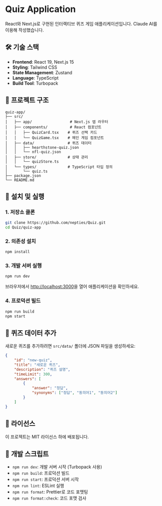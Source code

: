 # Quiz Application

React와 Next.js로 구현된 인터랙티브 퀴즈 게임 애플리케이션입니다. Claude AI를 이용해 작성했습니다.

## 🛠️ 기술 스택

-   **Frontend**: React 19, Next.js 15
-   **Styling**: Tailwind CSS
-   **State Management**: Zustand
-   **Language**: TypeScript
-   **Build Tool**: Turbopack

## 📁 프로젝트 구조

```
quiz-app/
├── src/
│   ├── app/                 # Next.js 앱 라우터
│   ├── components/          # React 컴포넌트
│   │   ├── QuizCard.tsx    # 퀴즈 선택 카드
│   │   └── QuizGame.tsx    # 메인 게임 컴포넌트
│   ├── data/               # 퀴즈 데이터
│   │   ├── hearthstone-quiz.json
│   │   └── nfl-quiz.json
│   ├── store/              # 상태 관리
│   │   └── quizStore.ts
│   └── types/              # TypeScript 타입 정의
│       └── quiz.ts
├── package.json
└── README.md
```

## 🚀 설치 및 실행

### 1. 저장소 클론

```bash
git clone https://github.com/nepties/Quiz.git
cd Quiz/quiz-app
```

### 2. 의존성 설치

```bash
npm install
```

### 3. 개발 서버 실행

```bash
npm run dev
```

브라우저에서 [http://localhost:3000](http://localhost:3000)을 열어 애플리케이션을 확인하세요.

### 4. 프로덕션 빌드

```bash
npm run build
npm start
```

## 📝 퀴즈 데이터 추가

새로운 퀴즈를 추가하려면 `src/data/` 폴더에 JSON 파일을 생성하세요:

```json
{
    "id": "new-quiz",
    "title": "새로운 퀴즈",
    "description": "퀴즈 설명",
    "timeLimit": 300,
    "answers": [
        {
            "answer": "정답",
            "synonyms": ["정답", "동의어1", "동의어2"]
        }
    ]
}
```

## 📄 라이선스

이 프로젝트는 MIT 라이선스 하에 배포됩니다.

## 🔧 개발 스크립트

-   `npm run dev`: 개발 서버 시작 (Turbopack 사용)
-   `npm run build`: 프로덕션 빌드
-   `npm run start`: 프로덕션 서버 시작
-   `npm run lint`: ESLint 실행
-   `npm run format`: Prettier로 코드 포맷팅
-   `npm run format:check`: 코드 포맷 검사
